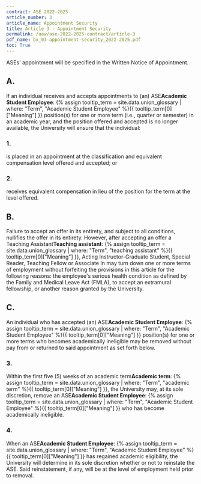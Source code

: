```yaml
---
contract: ASE 2022-2025
article_number: 3
article_name: Appointment Security 
title: Article 3 - Appointment Security 
permalink: /uaw/ase-2022-2025-contract/article-3
pdf_name: bx_03-appointment-security_2022-2025.pdf
toc: True
---
```



ASEs' appointment will be specified in the Written Notice of Appointment.
<div class="lvl2"><h2 class="inline-header">A.</h2> If an individual receives and accepts appointments to (an) <span class="tooltip">ASE<span class="tooltip-text"><b>Academic Student Employee</b>: {% assign tooltip_term = site.data.union_glossary | where: "Term", "Academic Student Employee" %}{{ tooltip_term[0]["Meaning"] }}</span></span> position(s) for one or more term (i.e., quarter or semester) in an academic year, and the position offered and accepted is no longer available, the University will ensure that the individual:

<div class="lvl3"><h3 class="inline-header">1.</h3> is placed in an appointment at the classification and equivalent compensation level offered and accepted; or
</div><!-- End of level 3: 1.-->
<div class="lvl3"><h3 class="inline-header">2.</h3> receives equivalent compensation in lieu of the position for the term at the level offered.
</div><!-- End of level 2: A.-->
</div><!-- End of level 3: 2.-->
<div class="lvl2"><h2 class="inline-header">B.</h2> Failure to accept an offer in its entirety, and subject to all conditions, nullifies the offer in its entirety. However, after accepting an offer a <span class="tooltip">Teaching Assistant<span class="tooltip-text"><b>Teaching assistant</b>: {% assign tooltip_term = site.data.union_glossary | where: "Term", "teaching assistant" %}{{ tooltip_term[0]["Meaning"] }}</span></span>, Acting Instructor-Graduate Student, Special Reader, Teaching Fellow or Associate In may turn down one or more terms of employment without forfeiting the provisions in this article for the following reasons: the employee's serious health condition as defined by the Family and Medical Leave Act (FMLA), to accept an extramural fellowship, or another reason granted by the University.
</div><!-- End of level 2: B.-->
<div class="lvl2"><h2 class="inline-header">C.</h2> An individual who has accepted (an) <span class="tooltip">ASE<span class="tooltip-text"><b>Academic Student Employee</b>: {% assign tooltip_term = site.data.union_glossary | where: "Term", "Academic Student Employee" %}{{ tooltip_term[0]["Meaning"] }}</span></span> position(s) for one or more terms who becomes academically ineligible may be removed without pay from or returned to said appointment as set forth below.
<div class="lvl3"><h3 class="inline-header">3.</h3> Within the first five (5) weeks of an <span class="tooltip">academic term<span class="tooltip-text"><b>Academic term</b>: {% assign tooltip_term = site.data.union_glossary | where: "Term", "academic term" %}{{ tooltip_term[0]["Meaning"] }}</span></span>, the University may, at its sole discretion, remove an <span class="tooltip">ASE<span class="tooltip-text"><b>Academic Student Employee</b>: {% assign tooltip_term = site.data.union_glossary | where: "Term", "Academic Student Employee" %}{{ tooltip_term[0]["Meaning"] }}</span></span> who has become academically ineligible.
</div><!-- End of level 3: 3.-->
<div class="lvl3"><h3 class="inline-header">4.</h3> When an <span class="tooltip">ASE<span class="tooltip-text"><b>Academic Student Employee</b>: {% assign tooltip_term = site.data.union_glossary | where: "Term", "Academic Student Employee" %}{{ tooltip_term[0]["Meaning"] }}</span></span> has regained academic eligibility, the University will determine in its sole discretion whether or not to reinstate the ASE. Said reinstatement, if any, will be at the level of employment held prior to removal.
</div><!-- End of level 2: C.-->
</div><!-- End of level 3: 4.-->
